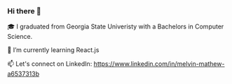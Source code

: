 ### Hi there 👋

🎓 I graduated from Georgia State Univeristy with a Bachelors in Computer Science.

🌱 I’m currently learning React.js

📫 Let's connect on LinkedIn: https://www.linkedin.com/in/melvin-mathew-a6537313b

